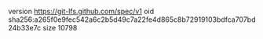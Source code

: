 version https://git-lfs.github.com/spec/v1
oid sha256:a265f0e9fec542a6c2b5d49c7a22fe4d865c8b72919103bdfca707bd24b33e7c
size 10798
